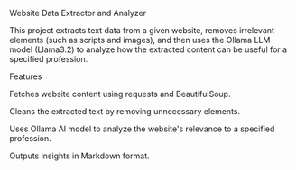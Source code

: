 Website Data Extractor and Analyzer

This project extracts text data from a given website, removes irrelevant elements (such as scripts and images), and then uses the Ollama LLM model (Llama3.2) to analyze how the extracted content can be useful for a specified profession.

Features

Fetches website content using requests and BeautifulSoup.

Cleans the extracted text by removing unnecessary elements.

Uses Ollama AI model to analyze the website's relevance to a specified profession.

Outputs insights in Markdown format.
